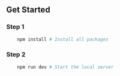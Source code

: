 ## Get Started

### Step 1

```bash
    npm install # Install all packages
```

### Step 2

```bash
    npm run dev # Start the local server
```
